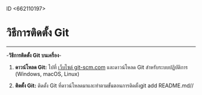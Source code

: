 ID <662110197>
# วิธีการติดตั้ง Git
---

-**วิธีการติดตั้ง Git บนเครื่อง**-
1. **ดาวน์โหลด Git:** ไปที่ [เว็บไซต์ git-scm.com](https://git-scm.com/downloads) และดาวน์โหลด Git สำหรับระบบปฏิบัติการ (Windows, macOS, Linux)

2. **ติดตั้ง Git:** ติดตั้ง Git ที่ดาวน์โหลดมาและทำตามขั้นตอนการติดตั้งgit add README.md//
